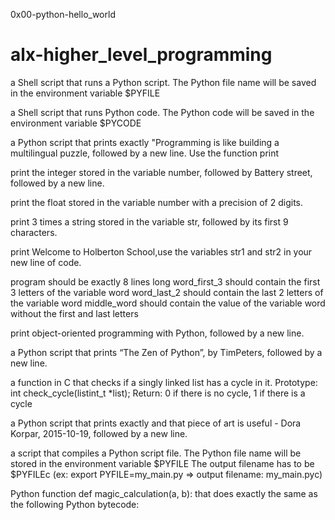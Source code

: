 0x00-python-hello_world
# alx-higher_level_programming
a Shell script that runs a Python script.
The Python file name will be saved in the environment variable $PYFILE

a Shell script that runs Python code.
The Python code will be saved in the environment variable $PYCODE

a Python script that prints exactly "Programming is like building a multilingual puzzle, followed by a new line.
Use the function print

print the integer stored in the variable number, followed by Battery street, followed by a new line.

print the float stored in the variable number with a precision of 2 digits.

print 3 times a string stored in the variable str, followed by its first 9 characters.

print Welcome to Holberton School,use the variables str1 and str2 in your new line of code.

program should be exactly 8 lines long
word_first_3 should contain the first 3 letters of the variable word
word_last_2 should contain the last 2 letters of the variable word
middle_word should contain the value of the variable word without the first and last letters

print object-oriented programming with Python, followed by a new line.

a Python script that prints “The Zen of Python”, by TimPeters, followed by a new line.

a function in C that checks if a singly linked list has a cycle in it.
Prototype: int check_cycle(listint_t *list);
Return: 0 if there is no cycle, 1 if there is a cycle

a Python script that prints exactly and that piece of art is useful - Dora Korpar, 2015-10-19, followed by a new line.

 a script that compiles a Python script file.
The Python file name will be stored in the environment variable $PYFILE
The output filename has to be $PYFILEc (ex: export PYFILE=my_main.py => output filename: my_main.pyc)

Python function def magic_calculation(a, b): that does exactly the same as the following Python bytecode:
